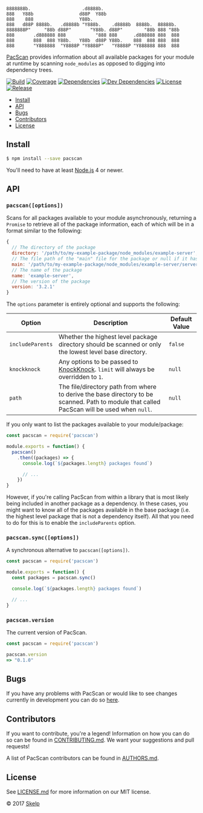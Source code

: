     8888888b.                   .d8888b.
    888   Y88b                 d88P  Y88b
    888    888                 Y88b.
    888   d88P 8888b.   .d8888b "Y888b.    .d8888b  8888b.  88888b.
    8888888P"     "88b d88P"       "Y88b. d88P"        "88b 888 "88b
    888       .d888888 888           "888 888      .d888888 888  888
    888       888  888 Y88b.   Y88b  d88P Y88b.    888  888 888  888
    888       "Y888888  "Y8888P "Y8888P"   "Y8888P "Y888888 888  888

[PacScan](https://github.com/Skelp/node-pacscan) provides information about all available packages for your module at
runtime by scanning `node_modules` as opposed to digging into dependency trees.

[![Build](https://img.shields.io/travis/Skelp/node-pacscan/develop.svg?style=flat-square)](https://travis-ci.org/Skelp/node-pacscan)
[![Coverage](https://img.shields.io/coveralls/Skelp/node-pacscan/develop.svg?style=flat-square)](https://coveralls.io/github/Skelp/node-pacscan)
[![Dependencies](https://img.shields.io/david/Skelp/node-pacscan.svg?style=flat-square)](https://david-dm.org/Skelp/node-pacscan)
[![Dev Dependencies](https://img.shields.io/david/dev/Skelp/node-pacscan.svg?style=flat-square)](https://david-dm.org/Skelp/node-pacscan#info=devDependencies)
[![License](https://img.shields.io/npm/l/pacscan.svg?style=flat-square)](https://github.com/Skelp/node-pacscan/blob/master/LICENSE.md)
[![Release](https://img.shields.io/npm/v/pacscan.svg?style=flat-square)](https://www.npmjs.com/package/pacscan)

* [Install](#install)
* [API](#api)
* [Bugs](#bugs)
* [Contributors](#contributors)
* [License](#license)

## Install

``` bash
$ npm install --save pacscan
```

You'll need to have at least [Node.js](https://nodejs.org) 4 or newer.

## API

### `pacscan([options])`

Scans for all packages available to your module asynchronously, returning a `Promise` to retrieve all of the package
information, each of which will be in a format similar to the following:

``` javascript
{
  // The directory of the package
  directory: '/path/to/my-example-package/node_modules/example-server',
  // The file path of the "main" file for the package or null if it has none
  main: '/path/to/my-example-package/node_modules/example-server/server.js',
  // The name of the package
  name: 'example-server',
  // The version of the package
  version: '3.2.1'
}
```

The `options` parameter is entirely optional and supports the following:

| Option           | Description                                                                                                                               | Default Value |
| ---------------- | ------------------------------------------------------------------------------------------------------------------------------------------- | ------- |
| `includeParents` | Whether the highest level package directory should be scanned or only the lowest level base directory.                                      | `false` |
| `knockknock`     | Any options to be passed to [KnockKnock](https://github.com/Skelp/node-knockknock). `limit` will always be overridden to `1`.               | `null`  |
| `path`           | The file/directory path from where to derive the base directory to be scanned. Path to module that called PacScan will be used when `null`. | `null`  |

If you only want to list the packages available to your module/package:

``` javascript
const pacscan = require('pacscan')

module.exports = function() {
  pacscan()
    .then((packages) => {
      console.log(`${packages.length} packages found`)

      // ...
    })
}
```

However, if you're calling PacScan from within a library that is most likely being included in another package as a
dependency. In these cases, you might want to know all of the packages available in the base package (i.e. the highest
level package that is not a dependency itself). All that you need to do for this is to enable the `includeParents`
option.

### `pacscan.sync([options])`

A synchronous alternative to `pacscan([options])`.

``` javascript
const pacscan = require('pacscan')

module.exports = function() {
  const packages = pacscan.sync()

  console.log(`${packages.length} packages found`)

  // ...
}
```

### `pacscan.version`

The current version of PacScan.

``` javascript
const pacscan = require('pacscan')

pacscan.version
=> "0.1.0"
```

## Bugs

If you have any problems with PacScan or would like to see changes currently in development you can do so
[here](https://github.com/Skelp/node-pacscan/issues).

## Contributors

If you want to contribute, you're a legend! Information on how you can do so can be found in
[CONTRIBUTING.md](https://github.com/Skelp/node-pacscan/blob/master/CONTRIBUTING.md). We want your suggestions and pull
requests!

A list of PacScan contributors can be found in
[AUTHORS.md](https://github.com/Skelp/node-pacscan/blob/master/AUTHORS.md).

## License

See [LICENSE.md](https://github.com/Skelp/node-pacscan/raw/master/LICENSE.md) for more information on our MIT license.

© 2017 [Skelp](https://skelp.io)
<img align="right" width="16" height="16" src="https://cdn.rawgit.com/Skelp/skelp-branding/master/assets/logo/base/skelp-logo-16x16.png">
